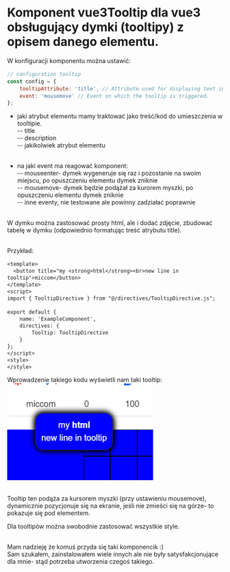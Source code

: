 # Komponent vue3Tooltip dla vue3 obsługujący dymki (tooltipy) z opisem danego elementu.

W konfiguracji komponentu można ustawić:<br>
```js
// configuration tooltip
const config = {
    tooltipAttribute: 'title', // Attribute used for displaying text in the tooltip.
    event: 'mousemove' // Event on which the tooltip is triggered.
};
```
- jaki atrybut elementu mamy traktować jako treść/kod do umieszczenia w tooltipie.<br>
   -- title<br>
   -- description<br>
   -- jakikolwiek atrybut elementu<br><br>
  
- na jaki event ma reagować komponent:  <br>
  -- mouseenter- dymek wygeneruje się raz i pozostanie na swoim miejscu, po opuszczeniu elementu dymek zniknie<br>
  -- mousemove- dymek będzie podążał za kurorem myszki, po opuszczeniu elementu dymek zniknie<br>
  -- inne eventy, nie testowane ale powinny zadziałać poprawnie <br><br>

W dymku można zastosować prosty html, ale i dodać zdjęcie, zbudować tabelę w dymku (odpowiednio formatując treść atrybutu title).<br><br>

Przykład:<br>

```vue
<template>
  <button title="my <strong>html</strong><br>new line in tooltip">miccom</button>
</template>
<script>
import { TooltipDirective } from "@/directives/TooltipDirective.js";

export default {
    name: 'ExampleComponent',
    directives: {
        Tooltip: TooltipDirective
    }
};
</script>
<style>
</style>
```

Wprowadzenie takiego kodu wyświetli nam taki tooltip:<br>
![basic usage](./images/image.png)<br><br>

Tooltip ten podąża za kursorem myszki (przy ustawieniu mousemove), dynamicznie pozycjonuje się na ekranie, jeśli nie zmieści się na górze- to pokazuje się pod elementem.<br>

Dla  tooltipów można swobodnie zastosować wszystkie style.<br><br>

Mam nadzieję że komuś przyda się taki komponencik :)<br>
Sam szukałem, zainstalowałem wiele innych ale nie były satysfakcjonujące dla mnie- stąd potrzeba utworzenia czegoś takiego.<br><br>
